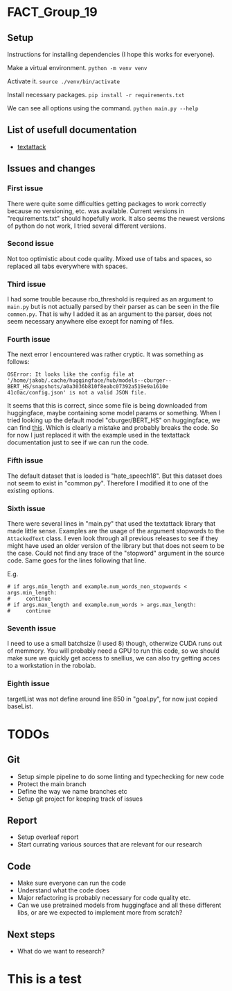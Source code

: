# FACT_Group_19

## Setup
Instructions for installing dependencies (I hope this works for everyone).

Make a virtual environment.
```python -m venv venv```

Activate it.
```source ./venv/bin/activate```

Install necessary packages.
```pip install -r requirements.txt```

We can see all options using the command.
```python main.py --help```

## List of usefull documentation
- [textattack](https://textattack.readthedocs.io/en/latest/0_get_started/basic-Intro.html)

## Issues and changes
### First issue
There were quite some difficulties getting packages to work correctly because no
versioning, etc. was available. Current versions in "requirements.txt" should
hopefully work. It also seems the newest versions of python do not work, I tried
several different versions.

### Second issue
Not too optimistic about code quality. Mixed use of tabs and spaces, so replaced
all tabs everywhere with spaces.

### Third issue
I had some trouble because rbo_threshold is required as an argument to ```main.py```
but is not actually parsed by their parser as can be seen in the file ```common.py```.
That is why I added it as an argument to the parser, does not seem necessary
anywhere else except for naming of files.

### Fourth issue
The next error I encountered was rather cryptic. It was something as follows:

```
OSError: It looks like the config file at '/home/jakob/.cache/huggingface/hub/models--cburger--BERT_HS/snapshots/a0a3036b810f8eabc07392a519e9a1610e
41c0ac/config.json' is not a valid JSON file.
```

It seems that this is correct, since some file is being downloaded from huggingface,
maybe containing some model params or something. When I tried looking up the default
model "cburger/BERT_HS" on huggingface, we can find
[this](https://huggingface.co/cburger/BERT_HS/blob/main/config.json). Which is clearly
a mistake and probably breaks the code. So for now I just replaced it with the example
used in the textattack documentation just to see if we can run the code.

### Fifth issue
The default dataset that is loaded is "hate_speech18". But this dataset does not seem
to exist in "common.py". Therefore I modified it to one of the existing options.

### Sixth issue
There were several lines in "main.py" that used the textattack library that made
little sense. Examples are the usage of the argument stopwords to the `AttackedText`
class. I even look through all previous releases to see if they might have used
an older version of the library but that does not seem to be the case. Could not
find any trace of the "stopword" argument in the source code. Same goes for the lines
following that line.

E.g.
```
# if args.min_length and example.num_words_non_stopwords < args.min_length:
#     continue
# if args.max_length and example.num_words > args.max_length:
#     continue
```

### Seventh issue
I need to use a small batchsize (I used 8) though, otherwize
CUDA runs out of memmory. You will probably need a GPU to run this code, so we should make sure
we quickly get access to snellius, we can also try getting acces to a workstation in the robolab.

### Eighth issue
targetList was not define around line 850 in "goal.py", for now just copied baseList.

# TODOs
## Git
- Setup simple pipeline to do some linting and typechecking for new code
- Protect the main branch
- Define the way we name branches etc
- Setup git project for keeping track of issues

## Report
- Setup overleaf report
- Start currating various sources that are relevant for our research

## Code
- Make sure everyone can run the code
- Understand what the code does
- Major refactoring is probably necessary for code quality etc.
- Can we use pretrained models from huggingface and all these different libs, or are we
  expected to implement more from scratch?

## Next steps
- What do we want to research?

# This is a test
